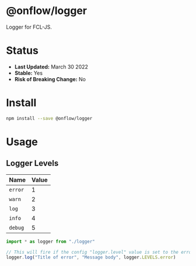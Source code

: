 # @onflow/logger

Logger for FCL-JS.

# Status

- **Last Updated:** March 30 2022
- **Stable:** Yes
- **Risk of Breaking Change:** No

# Install

```bash
npm install --save @onflow/logger
```

# Usage

## Logger Levels

| Name    | Value |
| ------- | ----- |
| `error` |   1   |
| `warn`  |   2   |
| `log`   |   3   |
| `info`  |   4   |
| `debug` |   5   |

```javascript
import * as logger from "./logger"

// This will fire if the config "logger.level" value is set to the error level or above
logger.log("Title of error", "Message body", logger.LEVELS.error)
```
